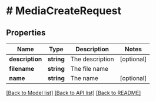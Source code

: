 # # MediaCreateRequest

## Properties

Name | Type | Description | Notes
------------ | ------------- | ------------- | -------------
**description** | **string** | The description | [optional]
**filename** | **string** | The file name |
**name** | **string** | The name | [optional]

[[Back to Model list]](../../README.md#models) [[Back to API list]](../../README.md#endpoints) [[Back to README]](../../README.md)

